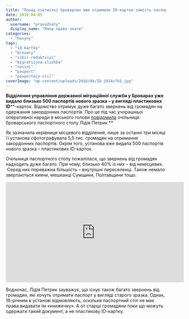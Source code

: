 ```yaml
---
title: "Понад півтисячі броварчан вже отримали ID-картки замість паспортів"
date: 2016-04-05
author: 
  username: "pravoZnaty"
  display_name: "Маєш право знати"
categories: 
  - "novyny"
tags: 
  - "id-kartka"
  - "brovary"
  - "vibir-redaktsiyi"
  - "migratsijna-sluzhba"
  - "novini"
  - "pasport"
  - "pasportniy-stil"
coverImage: "wp-content/uploads/2016/04/ID-1024x765.jpg"
---
```


**Відділення управління державної міграційної служби у Броварах уже видало близько 500 паспортів нового зразка – у вигляді пластикових** **ID****\-карток. Відомство отримує дуже багато звернень від громадян на одержання закордонних паспортів. Про це під час учорашньої оперативної наради в міського голови [повідомила](https://youtu.be/L471nf-8wyQ?t=7m42s) очільниця броварського паспортного столу Лідія Петрик.**

Як зазначила керівниця місцевого відділення, лише за останні три місяці її установа сфотографувала 5,5 тис. громадян на отримання закордонних паспортів. Окрім того, установа вже видала 500 паспортів нового зразка – пластикових ID-карток.

Очільниця паспортного столу пожалілася, що звернень від громадян надходить дуже багато. При чому, близько 40% із них – від немісцевих.  Серед них переважна більшість – внутрішні переселенці. Також немало звертаються кияни, мешканці Сумщини, Полтавщини тощо.

<iframe width="560" height="315" src="https://www.youtube.com/embed/L471nf-8wyQ" frameborder="0" allowfullscreen></iframe>

Водночас, Лідія Петрик зауважує, що існує також багато звернень від громадян, які хочуть отримати паспорт у вигляді старого зразка. Однак, 16-річним в установі відмовляють, оскільки паспортний стіл не має права видавати їм «книжечку». А от старші громадяни поки що можуть одержати такий документ, а не пластикову ID-картку.

